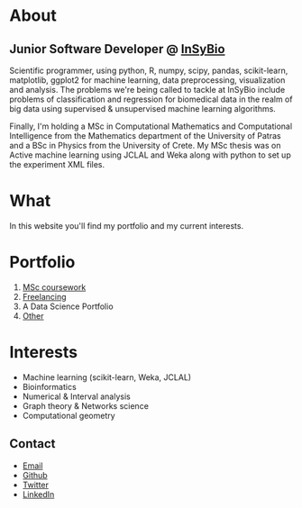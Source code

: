 # About

## Junior Software Developer @ [InSyBio](https://www.insybio.com)

Scientific programmer, using python, R, numpy, scipy, pandas, scikit-learn, matplotlib, ggplot2 for machine learning, data preprocessing, visualization and analysis. The problems we're being called to tackle at InSyBio include problems of classification and regression for biomedical data in the realm of big data using supervised & unsupervised machine learning algorithms.

Finally, I'm holding a MSc in Computational Mathematics and Computational Intelligence from the Mathematics department of the University of Patras and a BSc in Physics from the University of Crete. My MSc thesis was on Active machine learning using JCLAL and Weka along with python to set up the experiment XML files.

# What

In this website you'll find my portfolio and my current interests.

# Portfolio

1. [MSc coursework](port/msc-coursework.md)
2. [Freelancing](port/freelancing.md)
3. A Data Science Portfolio
4. [Other](port/other.md)

# Interests

- Machine learning (scikit-learn, Weka, JCLAL)
- Bioinformatics
- Numerical & Interval analysis
- Graph theory & Networks science
- Computational geometry

## Contact

- [Email](mailto:mlliarm@yandex.com)
- [Github](https://github.com/mlliarm)
- [Twitter](https://twitter.com/mlliarm)
- [LinkedIn](https://www.linkedin.com/in/mlliarm/)
